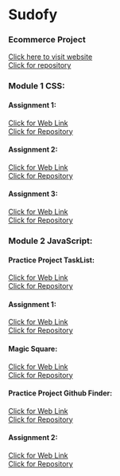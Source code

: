 # Sudofy

### Ecommerce Project
[Click here to visit website](https://hassan5022.github.io/Sudofy) <br>
[Click for repository](https://github.com/Hassan5022/Sudofy/tree/ecommerce)

### Module 1 CSS:

#### Assignment 1:
[Click for Web Link](https://hassan5022.github.io/Sudofy-Assignment1) <br>
[Click for Repository](https://github.com/Hassan5022/Sudofy-Assignment1.git)

#### Assignment 2:
[Click for Web Link](https://hassan5022.github.io/Sudofy-Assignment-2) <br>
[Click for Repository](https://github.com/Hassan5022/Sudofy-Assignment-2.git)

#### Assignment 3:
[Click for Web Link](https://hassan5022.github.io/Sudofy-Assignment-3) <br>
[Click for Repository](https://github.com/Hassan5022/Sudofy-Assignment-3.git)

### Module 2 JavaScript:

#### Practice Project TaskList:
[Click for Web Link](https://hassan5022.github.io/Sudofy-TaskList) <br>
[Click for Repository](https://github.com/Hassan5022/Sudofy-TaskList.git)

#### Assignment 1:
[Click for Web Link](https://hassan5022.github.io/JS-Assignment-1) <br>
[Click for Repository](https://github.com/Hassan5022/JS-Assignment-1.git)

#### Magic Square:
[Click for Web Link](https://hassan5022.github.io/magic-square) <br>
[Click for Repository](https://github.com/Hassan5022/magic-square.git)

#### Practice Project Github Finder:
[Click for Web Link](https://hassan5022.github.io/Github-Finder) <br>
[Click for Repository](https://github.com/Hassan5022/Github-Finder.git)

#### Assignment 2:
[Click for Web Link](https://hassan5022.github.io/JS-Assignment-2) <br>
[Click for Repository](https://github.com/Hassan5022/JS-Assignment-2.git)
